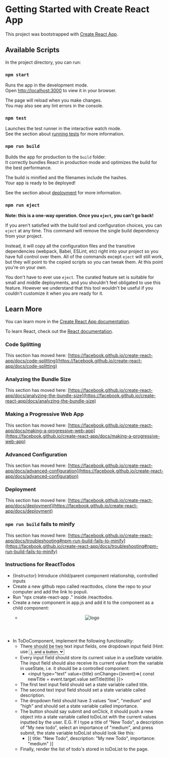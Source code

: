 # Getting Started with Create React App

This project was bootstrapped with [Create React App](https://github.com/facebook/create-react-app).

## Available Scripts

In the project directory, you can run:

### `npm start`

Runs the app in the development mode.\
Open [http://localhost:3000](http://localhost:3000) to view it in your browser.

The page will reload when you make changes.\
You may also see any lint errors in the console.

### `npm test`

Launches the test runner in the interactive watch mode.\
See the section about [running tests](https://facebook.github.io/create-react-app/docs/running-tests) for more information.

### `npm run build`

Builds the app for production to the `build` folder.\
It correctly bundles React in production mode and optimizes the build for the best performance.

The build is minified and the filenames include the hashes.\
Your app is ready to be deployed!

See the section about [deployment](https://facebook.github.io/create-react-app/docs/deployment) for more information.

### `npm run eject`

**Note: this is a one-way operation. Once you `eject`, you can't go back!**

If you aren't satisfied with the build tool and configuration choices, you can `eject` at any time. This command will remove the single build dependency from your project.

Instead, it will copy all the configuration files and the transitive dependencies (webpack, Babel, ESLint, etc) right into your project so you have full control over them. All of the commands except `eject` will still work, but they will point to the copied scripts so you can tweak them. At this point you're on your own.

You don't have to ever use `eject`. The curated feature set is suitable for small and middle deployments, and you shouldn't feel obligated to use this feature. However we understand that this tool wouldn't be useful if you couldn't customize it when you are ready for it.

## Learn More

You can learn more in the [Create React App documentation](https://facebook.github.io/create-react-app/docs/getting-started).

To learn React, check out the [React documentation](https://reactjs.org/).

### Code Splitting

This section has moved here: [https://facebook.github.io/create-react-app/docs/code-splitting](https://facebook.github.io/create-react-app/docs/code-splitting)

### Analyzing the Bundle Size

This section has moved here: [https://facebook.github.io/create-react-app/docs/analyzing-the-bundle-size](https://facebook.github.io/create-react-app/docs/analyzing-the-bundle-size)

### Making a Progressive Web App

This section has moved here: [https://facebook.github.io/create-react-app/docs/making-a-progressive-web-app](https://facebook.github.io/create-react-app/docs/making-a-progressive-web-app)

### Advanced Configuration

This section has moved here: [https://facebook.github.io/create-react-app/docs/advanced-configuration](https://facebook.github.io/create-react-app/docs/advanced-configuration)

### Deployment

This section has moved here: [https://facebook.github.io/create-react-app/docs/deployment](https://facebook.github.io/create-react-app/docs/deployment)

### `npm run build` fails to minify

This section has moved here: [https://facebook.github.io/create-react-app/docs/troubleshooting#npm-run-build-fails-to-minify](https://facebook.github.io/create-react-app/docs/troubleshooting#npm-run-build-fails-to-minify)

### Instructions for ReactTodos

- {Instructor} Introduce child/parent component relationship, controlled inputs
- Create a new github repo called reacttodos, clone the repo to your computer and add the link to populi.
- Run "npx create-react-app ." inside /reacttodos.
- Create a new component <ToDoComponent /> in app.js and add it to the <App> component as a child component:
  - <div className="App">
      <header className="App-header">
        <img src={logo} className="App-logo" alt="logo" />
        <ToDoComponent />
      </header>
    </div>
- In ToDoComponent, implement the following functionality:
  - There should be two text input fields, one dropdown input field (Hint: use <select> and <option>), and a button.
  - Every input field should store its current value in a useState variable. The input field should also receive its current value from the variable in useState, i.e. it should be a controlled component:
    - <input type="text" value={title} onChange={(event)=>{
      const newTitle = event.target.value
      setTitle(title)
      }}>
  - The first text input field should set a state variable called title.
  - The second text input field should set a state variable called description.
  - The dropdown field should have 3 values "low", "medium" and "high" and should set a state variable called importance.
  - The button should say submit and onClick, it should push a new object into a state variable called toDoList with the current values inputted by the user. E.G. If I type a title of "New Todo", a description of "My new todo", select an importance of "medium", and press submit, the state variable toDoList should look like this:
    - [{
      title: "New Todo",
      description: "My new Todo",
      importance: "medium"
      }]
  - Finally, render the list of todo's stored in toDoList to the page.
